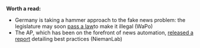 **Worth a read:**

* Germany is taking a hammer approach to the fake news problem: the legislature may soon [pass a law](https://www.washingtonpost.com/world/europe/how-do-you-stop-fake-news-in-germany-with-a-law/)to make it illegal (WaPo)
* The AP, which has been on the forefront of news automation, [released a report](http://www.niemanlab.org/2017/04/want-to-bring-automation-to-your-newsroom-a-new-ap-report-details-best-practices/) detailing best practices (NiemanLab)
